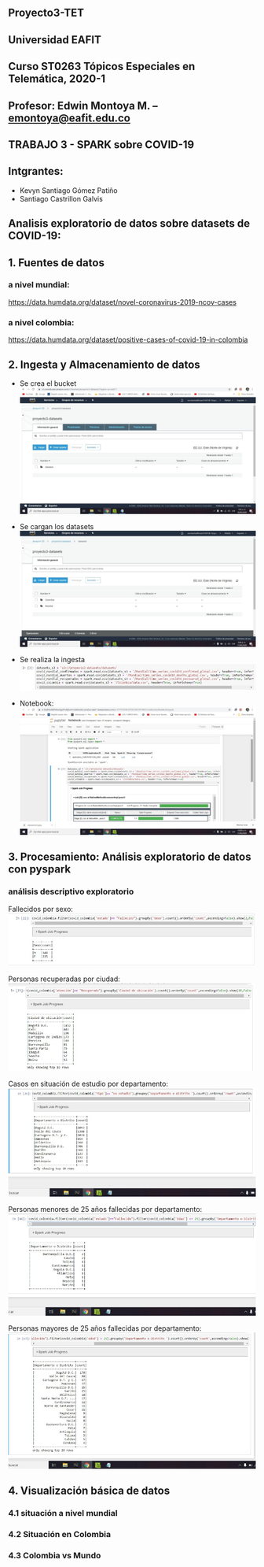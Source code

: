## Proyecto3-TET
## Universidad EAFIT
## Curso ST0263 Tópicos Especiales en Telemática, 2020-1
## Profesor: Edwin Montoya M. – emontoya@eafit.edu.co

## TRABAJO 3 - SPARK sobre COVID-19

## Intgrantes:
- Kevyn Santiago Gómez Patiño
- Santiago Castrillon Galvis

## Analisis exploratorio de datos sobre datasets de COVID-19:

## 1. Fuentes de datos

### a nivel mundial:

https://data.humdata.org/dataset/novel-coronavirus-2019-ncov-cases

### a nivel colombia:

https://data.humdata.org/dataset/positive-cases-of-covid-19-in-colombia


## 2. Ingesta y Almacenamiento de datos
- Se crea el bucket
![Ingesta-1](screenshots/bucketcreado.jpeg) 
- Se cargan los datasets
![Ingesta-2](screenshots/datasetsins3.jpeg) 

- Se realiza la ingesta 
![Ingesta-3](screenshots/lecturadatasets.jpeg)

- Notebook:
![Notebook](screenshots/Notebook.jpeg)

## 3. Procesamiento: Análisis exploratorio de datos con pyspark

### análisis descriptivo exploratorio

Fallecidos por sexo:
![consulta-1](screenshots/fallecidosporsexo.jpeg)

Personas recuperadas por ciudad:
![consulta-2](screenshots/recuperadosporciudad.jpeg)

Casos en situación de estudio por departamento:
![consulta-3](screenshots/estudiopordepartamento.jpeg)

Personas menores de 25 años fallecidas por departamento:
![consulta-1](screenshots/menores25.jpeg)

Personas mayores de 25 años fallecidas por departamento:
![consulta-1](screenshots/mayores25.jpeg)



## 4. Visualización básica de datos

### 4.1 situación a nivel mundial

### 4.2 Situación en Colombia

### 4.3 Colombia vs Mundo

